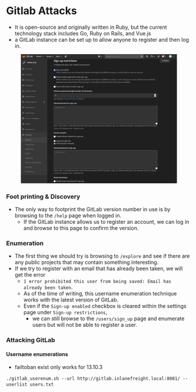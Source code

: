 # Gitlab Attacks

* It is open-source and originally written in Ruby, but the current technology stack includes Go, Ruby on Rails, and Vue.js
* a GitLab instance can be set up to allow anyone to register and then log in.

<figure><img src="../.gitbook/assets/image (5) (1) (1).png" alt=""><figcaption></figcaption></figure>



### Foot printing & Discovery

* The only way to footprint the GitLab version number in use is by browsing to the `/help` page when logged in.
  * &#x20;If the GitLab instance allows us to register an account, we can log in and browse to this page to confirm the version.

### Enumeration

* The first thing we should try is browsing to `/explore` and see if there are any public projects that may contain something interesting.
* &#x20;If we try to register with an email that has already been taken, we will get the error&#x20;
  * `1 error prohibited this user from being saved: Email has already been taken`.
  * As of the time of writing, this username enumeration technique works with the latest version of GitLab.
  * Even if the `Sign-up enabled` checkbox is cleared within the settings page under `Sign-up restrictions`,
    * we can still browse to the `/users/sign_up` page and enumerate users but will not be able to register a user.

### Attacking GitLab

#### Username enumerations

* failtoban exist only works for 13.10.3

```shell-session
./gitlab_userenum.sh --url http://gitlab.inlanefreight.local:8081/ --userlist users.txt
```
